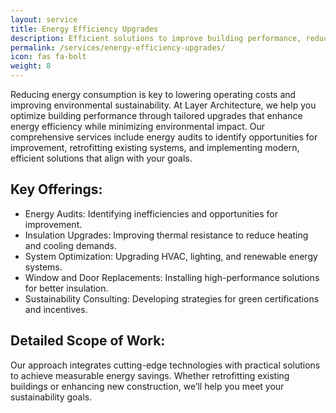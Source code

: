 ```yaml
---
layout: service
title: Energy Efficiency Upgrades
description: Efficient solutions to improve building performance, reduce energy consumption, and lower operational costs.
permalink: /services/energy-efficiency-upgrades/
icon: fas fa-bolt
weight: 8
---
```


Reducing energy consumption is key to lowering operating costs and improving environmental sustainability. At Layer Architecture, we help you optimize building performance through tailored upgrades that enhance energy efficiency while minimizing environmental impact. Our comprehensive services include energy audits to identify opportunities for improvement, retrofitting existing systems, and implementing modern, efficient solutions that align with your goals. 

## Key Offerings:
- Energy Audits: Identifying inefficiencies and opportunities for improvement.
- Insulation Upgrades: Improving thermal resistance to reduce heating and cooling demands.
- System Optimization: Upgrading HVAC, lighting, and renewable energy systems.
- Window and Door Replacements: Installing high-performance solutions for better insulation.
- Sustainability Consulting: Developing strategies for green certifications and incentives.

## Detailed Scope of Work:
Our approach integrates cutting-edge technologies with practical solutions to achieve measurable energy savings. Whether retrofitting existing buildings or enhancing new construction, we’ll help you meet your sustainability goals.